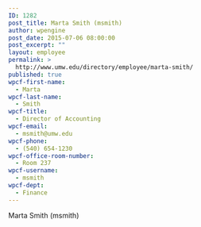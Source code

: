 ```yaml
---
ID: 1282
post_title: Marta Smith (msmith)
author: wpengine
post_date: 2015-07-06 08:00:00
post_excerpt: ""
layout: employee
permalink: >
  http://www.umw.edu/directory/employee/marta-smith/
published: true
wpcf-first-name:
  - Marta
wpcf-last-name:
  - Smith
wpcf-title:
  - Director of Accounting
wpcf-email:
  - msmith@umw.edu
wpcf-phone:
  - (540) 654-1230
wpcf-office-room-number:
  - Room 237
wpcf-username:
  - msmith
wpcf-dept:
  - Finance
---
```

Marta Smith (msmith)